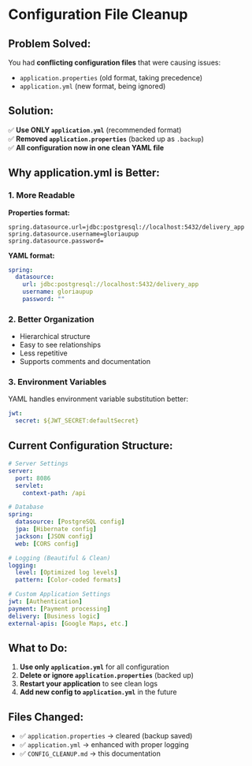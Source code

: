 # Configuration File Cleanup

## Problem Solved:
You had **conflicting configuration files** that were causing issues:
- `application.properties` (old format, taking precedence)
- `application.yml` (new format, being ignored)

## Solution:
✅ **Use ONLY `application.yml`** (recommended format)  
✅ **Removed `application.properties`** (backed up as `.backup`)  
✅ **All configuration now in one clean YAML file**

## Why application.yml is Better:

### **1. More Readable**
**Properties format:**
```properties
spring.datasource.url=jdbc:postgresql://localhost:5432/delivery_app
spring.datasource.username=gloriaupup
spring.datasource.password=
```

**YAML format:**
```yaml
spring:
  datasource:
    url: jdbc:postgresql://localhost:5432/delivery_app
    username: gloriaupup
    password: ""
```

### **2. Better Organization**
- Hierarchical structure
- Easy to see relationships
- Less repetitive
- Supports comments and documentation

### **3. Environment Variables**
YAML handles environment variable substitution better:
```yaml
jwt:
  secret: ${JWT_SECRET:defaultSecret}
```

## Current Configuration Structure:

```yaml
# Server Settings
server:
  port: 8086
  servlet:
    context-path: /api

# Database
spring:
  datasource: [PostgreSQL config]
  jpa: [Hibernate config]
  jackson: [JSON config]
  web: [CORS config]

# Logging (Beautiful & Clean)
logging:
  level: [Optimized log levels]
  pattern: [Color-coded formats]

# Custom Application Settings
jwt: [Authentication]
payment: [Payment processing]
delivery: [Business logic]
external-apis: [Google Maps, etc.]
```

## What to Do:
1. **Use only `application.yml`** for all configuration
2. **Delete or ignore `application.properties`** (backed up)
3. **Restart your application** to see clean logs
4. **Add new config to `application.yml`** in the future

## Files Changed:
- ✅ `application.properties` → cleared (backup saved)
- ✅ `application.yml` → enhanced with proper logging
- ✅ `CONFIG_CLEANUP.md` → this documentation